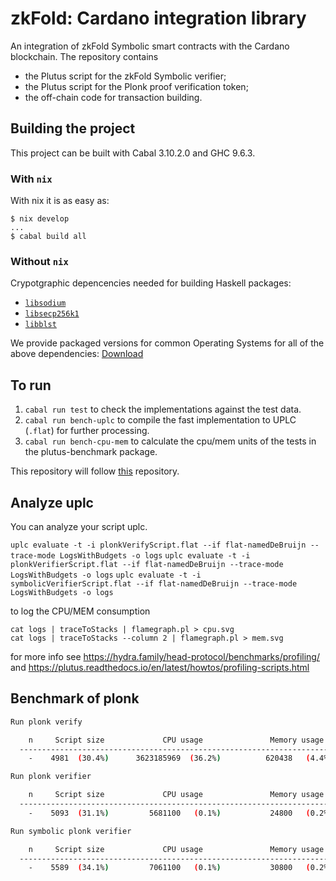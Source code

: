 # zkFold: Cardano integration library
An integration of zkFold Symbolic smart contracts with the Cardano blockchain. The repository contains
- the Plutus script for the zkFold Symbolic verifier;
- the Plutus script for the Plonk proof verification token;
- the off-chain code for transaction building.

## Building the project

This project can be built with Cabal 3.10.2.0 and GHC 9.6.3.

### With `nix`

With nix it is as easy as:

```
$ nix develop
...
$ cabal build all
```

### Without `nix`

Crypotgraphic depencencies needed for building Haskell packages:

* [`libsodium`](https://github.com/jedisct1/libsodium)
* [`libsecp256k1`](https://github.com/bitcoin-core/secp256k1)
* [`libblst`](https://github.com/supranational/blst)

We provide packaged versions for common Operating Systems for all of the above
dependencies: [Download](https://github.com/input-output-hk/iohk-nix/releases/latest)

## To run

1. `cabal run test`  to check the implementations against the test data.
2. `cabal run bench-uplc`        to compile the fast implementation to UPLC (`.flat`) for further processing.
3. `cabal run bench-cpu-mem`        to calculate the cpu/mem units of the tests in the plutus-benchmark package.

This repository will follow [this](https://github.com/perturbing/plutus-plonk-poc) repository.

## Analyze uplc
You can analyze your script uplc.

`uplc evaluate -t -i plonkVerifyScript.flat --if flat-namedDeBruijn --trace-mode LogsWithBudgets -o logs`
`uplc evaluate -t -i plonkVerifierScript.flat --if flat-namedDeBruijn --trace-mode LogsWithBudgets -o logs`
`uplc evaluate -t -i symbolicVerifierScript.flat --if flat-namedDeBruijn --trace-mode LogsWithBudgets -o logs`

to log the CPU/MEM consumption
```
cat logs | traceToStacks | flamegraph.pl > cpu.svg
cat logs | traceToStacks --column 2 | flamegraph.pl > mem.svg
```
for more info see https://hydra.family/head-protocol/benchmarks/profiling/
and https://plutus.readthedocs.io/en/latest/howtos/profiling-scripts.html

## Benchmark of plonk

```bash
Run plonk verify

    n     Script size             CPU usage               Memory usage
  ----------------------------------------------------------------------
    -    4981  (30.4%)      3623185969  (36.2%)          620438   (4.4%) 
```

```bash
Run plonk verifier

    n     Script size             CPU usage               Memory usage
  ----------------------------------------------------------------------
    -    5093  (31.1%)         5681100   (0.1%)           24800   (0.2%) 
```

```bash
Run symbolic plonk verifier

    n     Script size             CPU usage               Memory usage
  ----------------------------------------------------------------------
    -    5589  (34.1%)         7061100   (0.1%)           30800   (0.2%) 
```